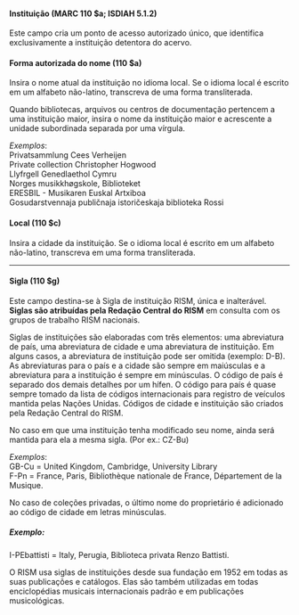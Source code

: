 #### **Instituição (MARC 110 $a; ISDIAH 5.1.2)**

Este campo cria um ponto de acesso autorizado único, que identifica exclusivamente a instituição detentora do acervo.

#### **Forma autorizada do nome (110 $a)**

Insira o nome atual da instituição no idioma local. Se o idioma local é escrito em um alfabeto não-latino, transcreva de uma forma transliterada. 

Quando bibliotecas, arquivos ou centros de documentação pertencem a uma instituição maior, insira o nome da instituição maior e acrescente a unidade subordinada separada por uma vírgula.  

_Exemplos_:  
Privatsammlung Cees Verheijen  
Private collection Christopher Hogwood  
Llyfrgell Genedlaethol Cymru  
Norges musikkhøgskole, Biblioteket  
ERESBIL - Musikaren Euskal Artxiboa  
Gosudarstvennaja publičnaja istoričeskaja biblioteka Rossi

####   

#### **Local (110 $c)**

Insira a cidade da instituição. Se o idioma local é escrito em um alfabeto não-latino, transcreva em uma forma transliterada. 

** **

#### **Sigla (110 $g)**

Este campo destina-se à Sigla de instituição RISM, única e inalterável. **Siglas são atribuídas pela Redação Central do RISM** em consulta com os grupos de trabalho RISM nacionais.

Siglas de instituições são elaboradas com três elementos: uma abreviatura de país, uma abreviatura de cidade e uma abreviatura de instituição. Em alguns casos, a abreviatura de instituição pode ser omitida (exemplo: D-B). As abreviaturas para o país e a cidade são sempre em maiúsculas e a abreviatura para a instituição é sempre em minúsculas. O código de país é separado dos demais detalhes por um hífen. O código para país é quase sempre tomado da lista de códigos internacionais para registro de veículos mantida pelas Nações Unidas. Códigos de cidade e instituição são criados pela Redação Central do RISM.

No caso em que uma instituição tenha modificado seu nome, ainda será mantida para ela a mesma sigla. (Por ex.: CZ-Bu)

 

_Exemplos_:  
GB-Cu = United Kingdom, Cambridge, University Library  
F-Pn = France, Paris, Bibliothèque nationale de France, Département de la Musique.

No caso de coleções privadas, o último nome do proprietário é adicionado ao código de cidade em letras minúsculas.

##### Exemplo:  
I-PEbattisti = Italy, Perugia, Biblioteca privata Renzo Battisti.

O RISM usa siglas de instituições desde sua fundação em 1952 em todas as suas publicações e catálogos. Elas são também utilizadas em todas enciclopédias musicais internacionais padrão e em publicações musicológicas.